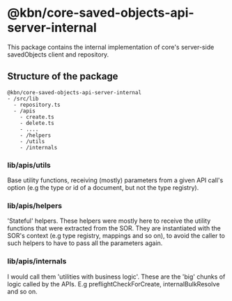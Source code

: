 # @kbn/core-saved-objects-api-server-internal

This package contains the internal implementation of core's server-side savedObjects client and repository.

## Structure of the package

```
@kbn/core-saved-objects-api-server-internal
- /src/lib
  - repository.ts
  - /apis
    - create.ts
    - delete.ts
    - ....
    - /helpers
    - /utils
    - /internals
```

### lib/apis/utils
Base utility functions, receiving (mostly) parameters from a given API call's option 
(e.g the type or id of a document, but not the type registry).

### lib/apis/helpers
'Stateful' helpers. These helpers were mostly here to receive the utility functions that were extracted from the SOR.
They are instantiated with the SOR's context (e.g type registry, mappings and so on), to avoid the caller to such
helpers to have to pass all the parameters again.

### lib/apis/internals
I would call them 'utilities with business logic'. These are the 'big' chunks of logic called by the APIs. 
E.g preflightCheckForCreate, internalBulkResolve and so on.
